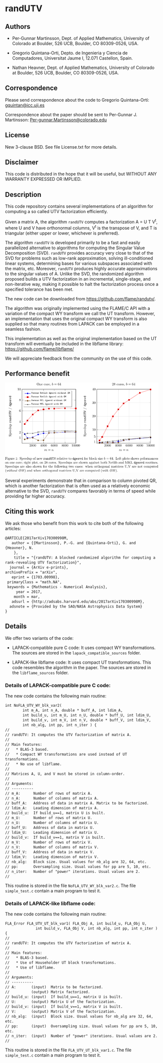 # randUTV

## Authors

* Per-Gunnar Martinsson,
  Dept. of Applied Mathematics,
  University of Colorado at Boulder,
  526 UCB, Boulder, CO 80309-0526, USA.

* Gregorio Quintana-Orti,
  Depto. de Ingenieria y Ciencia de Computadores,
  Universitat Jaume I,
  12.071 Castellon, Spain.

* Nathan Heavner,
  Dept. of Applied Mathematics,
  University of Colorado at Boulder,
  526 UCB, Boulder, CO 80309-0526, USA.

## Correspondence

Please send correspondence about the code to 
Gregorio Quintana-Ortí: <gquintan@icc.uji.es>

Correspondence about the paper should be sent to
Per-Gunnar J. Martinsson: <Per-gunnar.Martinsson@colorado.edu>

## License

New 3-clause BSD.
See file License.txt for more details.

## Disclaimer

This code is distributed in the hope that it will be useful, but
WITHOUT ANY WARRANTY EXPRESSED OR IMPLIED. 

## Description

This code repository contains several implementations 
of an algorithm for computing a so called UTV factorization efficiently.

Given a matrix A, the algorithm `randUTV` 
computes a factorization A = U T V<sup>t</sup>, where 
U and V have orthonormal columns,
V<sup>t</sup> is the transpose of V,
and T is triangular (either upper or lower, whichever is preferred).

The algorithm `randUTV` is developed primarily
to be a fast and easily parallelized alternative
to algorithms for computing the Singular Value Decomposition (SVD).
`randUTV` provides accuracy very close to that of the SVD for problems
such as low-rank approximation, solving ill-conditioned linear systems,
determining bases for various subspaces associated with the matrix, etc.
Moreover, `randUTV` produces
highly accurate approximations to the singular values of A.
Unlike the SVD,
the randomized algorithm proposed builds a UTV factorization in an
incremental, single-stage, and non-iterative way, making it
possible to halt the factorization process 
once a specified tolerance has been met.

The new code can be downloaded from https://github.com/flame/randutv/.

The algorithm was originally implemented using the FLAME/C API with 
a variation of the compact WY transform we call the UT transform. 
However, an implementation that uses the original compact WY transform 
is also supplied so that many routines from LAPACK can be employed in a 
seamless fashion.

This implementation as well as the original implementation based on the UT
transform will eventually be included in the libflame library: 
https://github.com/flame/libflame/

We will appreciate feedback from the community on the use of this code.

## Performance benefit

![alt tag](./utv_marbore_speedups_nb64.png)

Several experiments demonstrate that in comparison to column pivoted QR, 
which is another factorization that is often used 
as a relatively economic alternative to the SVD,
`randUTV` compares favorably in terms of speed while providing far higher
accuracy.

## Citing this work

We ask those who benefit from this work 
to cite both of the following articles:

```
@ARTICLE{2017arXiv170300998M,
   author = {{Martinsson}, P.-G. and {Quintana-Orti}, G. and {Heavner}, N.
	},
    title = "{randUTV: A blocked randomized algorithm for computing a rank-revealing UTV factorization}",
  journal = {ArXiv e-prints},
archivePrefix = "arXiv",
   eprint = {1703.00998},
 primaryClass = "math.NA",
 keywords = {Mathematics - Numerical Analysis},
     year = 2017,
    month = mar,
   adsurl = {http://adsabs.harvard.edu/abs/2017arXiv170300998M},
  adsnote = {Provided by the SAO/NASA Astrophysics Data System}
}
```

## Details

We offer two variants of the code:

* LAPACK-compatible pure C code: 
  It uses compact WY transformations.
  The sources are stored in the `lapack_compatible_sources` folder.

* LAPACK-like libflame code: 
  It uses compact UT transformations.
  This code resembles the algorithm in the paper.
  The sources are stored in the `libflame_sources` folder.

### Details of LAPACK-compatible pure C code: 

The new code contains the following main routine:

```
int NoFLA_UTV_WY_blk_var2(
        int m_A, int n_A, double * buff_A, int ldim_A,
        int build_u, int m_U, int n_U, double * buff_U, int ldim_U,
        int build_v, int m_V, int n_V, double * buff_V, int ldim_V,
        int nb_alg, int pp, int n_iter ) {
//
// randUTV: It computes the UTV factorization of matrix A.
//
// Main features:
//   * BLAS-3 based.
//   * Compact WY transformations are used instead of UT transformations.
//   * No use of libflame.
//
// Matrices A, U, and V must be stored in column-order.
//
// Arguments:
// ----------
// m_A:      Number of rows of matrix A.
// n_A:      Number of columns of matrix A.
// buff_A:   Address of data in matrix A. Matrix to be factorized.
// ldim_A:   Leading dimension of matrix A.
// build_u:  If build_u==1, matrix U is built.
// m_U:      Number of rows of matrix U.
// n_U:      Number of columns of matrix U.
// buff_U:   Address of data in matrix U.
// ldim_U:   Leading dimension of matrix U.
// build_v:  If build_v==1, matrix V is built.
// m_V:      Number of rows of matrix V.
// n_V:      Number of columns of matrix V.
// buff_V:   Address of data in matrix V.
// ldim_V:   Leading dimension of matrix V.
// nb_alg:   Block size. Usual values for nb_alg are 32, 64, etc.
// pp:       Oversampling size. Usual values for pp are 5, 10, etc.
// n_iter:   Number of "power" iterations. Usual values are 2.
//
```

This routine is stored in the file `NoFLA_UTV_WY_blk_var2.c`.
The file `simple_test.c` contain a main program to test it.

### Details of LAPACK-like libflame code: 

The new code contains the following main routine:

```
FLA_Error FLA_UTV_UT_blk_var1( FLA_Obj A, int build_u, FLA_Obj U, 
              int build_v, FLA_Obj V, int nb_alg, int pp, int n_iter ) {
//
// randUTV: It computes the UTV factorization of matrix A.
//
// Main features:
//   * BLAS-3 based.
//   * Use of Householder UT block transformations.
//   * Use of libflame.
//
// Arguments:
// ----------
// A:       (input)  Matrix to be factorized.
//          (output) Matrix factorized.
// build_u: (input)  If build_u==1, matrix U is built.
// U:       (output) Matrix U of the factorization.
// build_v: (input)  If build_v==1, matrix V is built.
// V:       (output) Matrix V of the factorization.
// nb_alg:  (input)  Block size. Usual values for nb_alg are 32, 64, etc.
// pp:      (input)  Oversampling size. Usual values for pp are 5, 10, etc.
// n_iter:  (input)  Number of "power" iterations. Usual values are 2.
//
```

This routine is stored in the file `FLA_UTV_UT_blk_var1.c`.
The file `simple_test.c` contain a main program to test it.


